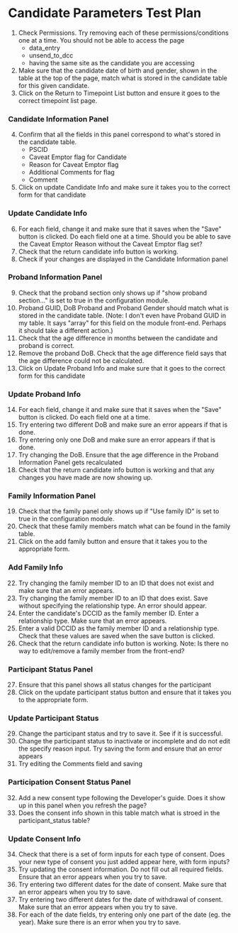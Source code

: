 # Candidate Parameters Test Plan

1. Check Permissions. Try removing each of these permissions/conditions one at a time. You should not be able to access the page
	* data_entry
	* unsend_to_dcc
	* having the same site as the candidate you are accessing	
2. Make sure that the candidate date of birth and gender, shown in the table at the top of the page, match what is stored in the candidate table for this given candidate.
3. Click on the Return to Timepoint List button and ensure it goes to the correct timepoint list page.

### Candidate Information Panel
4. Confirm that all the fields in this panel correspond to what's stored in the candidate table.
	* PSCID
	* Caveat Emptor flag for Candidate
	* Reason for Caveat Emptor flag
	* Additional Comments for flag
	* Comment
5. Click on update Candidate Info and make sure it takes you to the correct form for that candidate

### Update Candidate Info
6. For each field, change it and make sure that it saves when the "Save" button is clicked. Do each field one at a time. Should you be able to save the Caveat Emptor Reason without the Caveat Emptor flag set?
7. Check that the return candidate info button is working.
8. Check if your changes are displayed in the Candidate Information panel

### Proband Information Panel
9. Check that the proband section only shows up if "show proband section..." is set to true in the configuration module.
10. Proband GUID, DoB Proband and Proband Gender should match what is stored in the candidate table. (Note: I don't even have Proband GUID in my table. It says "array" for this field on the module front-end. Perhaps it should take a different action.)
11. Check that the age difference in months between the candidate and proband is correct.
12. Remove the proband DoB. Check that the age difference field says that the age difference could not be calculated.
13. Click on Update Proband Info and make sure that it goes to the correct form for this candidate

### Update Proband Info
14. For each field, change it and make sure that it saves when the "Save" button is clicked. Do each field one at a time.
15. Try entering two different DoB and make sure an error appears if that is done.
16. Try entering only one DoB and make sure an error appears if that is done.
17. Try changing the DoB. Ensure that the age difference in the Proband Information Panel gets recalculated
19. Check that the return candidate info button is working and that any changes you have made are now showing up.

### Family Information Panel
19. Check that the family panel only shows up if "Use family ID" is set to true in the configuration module.
20. Check that these family members match what can be found in the family table.
21. Click on the add family button and ensure that it takes you to the appropriate form.

### Add Family Info
22. Try changing the family member ID to an ID that does not exist and make sure that an error appears.
22. Try changing the family member ID to an ID that does exist. Save without specifying the relationship type. An error should appear.
24. Enter the candidate's DCCID as the family member ID. Enter a relationship type. Make sure that an error appears. 
25. Enter a valid DCCID as the family member ID and a relationship type. Check that these values are saved when the save button is clicked.
26. Check that the return candidate info button is working.
Note: Is there no way to edit/remove a family member from the front-end?

### Participant Status Panel
27. Ensure that this panel shows all status changes for the participant
28. Click on the update participant status button and ensure that it takes you to the appropriate form. 

### Update Participant Status
29. Change the participant status and try to save it. See if it is successful.
30. Change the participant status to inactivate or incomplete and do not edit the specify reason input. Try saving the form and ensure that an error appears
31. Try editing the Comments field and saving

### Participation Consent Status Panel
32. Add a new consent type following the Developer's guide. Does it show up in this panel when you refresh the page?
33. Does the consent info shown in this table match what is stroed in the participant_status table?

### Update Consent Info
34. Check that there is a set of form inputs for each type of consent. Does your new type of consent you just added appear here, with form inputs?
35. Try updating the consent information. Do not fill out all required fields. Ensure that an error appears when you try to save.
36. Try entering two different dates for the date of consent. Make sure that an error appears when you try to save.
37. Try entering two different dates for the date of withdrawal of consent. Make sure that an error appears when you try to save.
38. For each of the date fields, try entering only one part of the date (eg. the year). Make sure there is an error when you try to save.